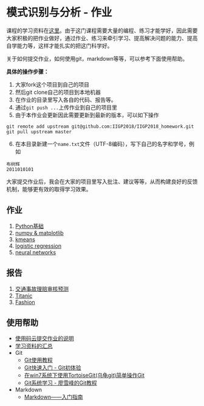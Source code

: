 # 模式识别与分析 - 作业

课程的学习资料在[这里](https://gitee.com/pi-lab/machinelearning_notebook)。由于这门课程需要大量的编程、练习才能学好，因此需要大家积极的把作业做好，通过作业、练习来牵引学习、提高解决问题的能力、提高自学能力等，这样才能扎实的把这门科学好。

关于如何提交作业，如何使用git，markdown等等，可以参考下面使用帮助。



**具体的操作步骤：**

1. 大家fork这个项目到自己的项目
2. 然后git clone自己的项目到本地机器
3. 在作业的目录里写入各自的代码、报告等。
4. 通过`git push ...`上传作业到自己的项目里
5. 由于本作业会更新因此需要更新到最新的版本，可以如下操作
```
git remote add upstream git@github.com:IIGP2018/IIGP2018_homework.git
git pull upstream master
```
6. 在本目录新建一个`name.txt`文件（UTF-8编码），写下自己的名字和学号，例如
```
布树辉
2011010101
```


大家提交作业后，我会在大家的项目里写入批注、建议等等，从而构建良好的反馈机制，能够更有效的取得学习效果。



## 作业

1. [Python基础](homework_01_python/README.md)
2. [numpy & matplotlib](homework_02_numpy_matplotlib/README.md)
3. [kmeans](homework_03_kmeans/)
4. [logistic regression](homework_04_logistic_regression)
5. [neural networks](homework_05_nn/)



## 报告

1. [交通事故理赔审核预测](report_01_交通事故理赔审核预测/)
2. [Titanic](report_02_Titanic/)
3. [Fashion](report_03_Fashion/)



## 使用帮助

* [使用码云提交作业的说明](help/gitee_homework_usage.md)
* [学习资料的汇总](https://gitee.com/pi-lab/machinelearning_notebook/blob/master/References.md)
* Git
  * [Git使用教程](help/Git使用教程_PILAB.pdf)
  * [Git快速入门 - Git初体验](https://my.oschina.net/dxqr/blog/134811)
  * [在win7系统下使用TortoiseGit(乌龟git)简单操作Git](https://my.oschina.net/longxuu/blog/141699)
  * [Git系统学习 - 廖雪峰的Git教程](https://www.liaoxuefeng.com/wiki/0013739516305929606dd18361248578c67b8067c8c017b000)
* Markdown
  * [Markdown——入门指南](https://www.jianshu.com/p/1e402922ee32)
